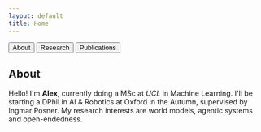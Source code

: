 ```yaml
---
layout: default
title: Home
---
```


<div class="tab">
  <button class="tablinks" onclick="openTab(event, 'About')">About</button>
  <button class="tablinks" onclick="openTab(event, 'Research')">Research</button>
  <button class="tablinks" onclick="openTab(event, 'Publications')">Publications</button>
</div>

<div id="About" class="tabcontent">
  <h2>About</h2>
  <p>Hello! I'm <strong>Alex</strong>, currently doing a MSc at <em>UCL</em> in Machine Learning. I'll be starting a DPhil in AI & Robotics at Oxford in the Autumn, supervised by Ingmar Posner. My research interests are world models, agentic systems and open-endedness.</p>
</div>
<!-- 
<div id="Research" class="tabcontent">
  <h2>Research</h2>
  <ul>
    <li>Project A: Description of project A.</li>
    <li>Project B: Description of project B.</li>
  </ul>
</div>

<div id="Publications" class="tabcontent">
  <h2>Publications</h2>
  <ul>
    <li>Doe, J. (2021). Title of paper. <em>Journal Name</em>.</li>
    <li>Doe, J., &amp; Smith, A. (2020). Title of another paper. <em>Conference Name</em>.</li>
  </ul>
</div> -->